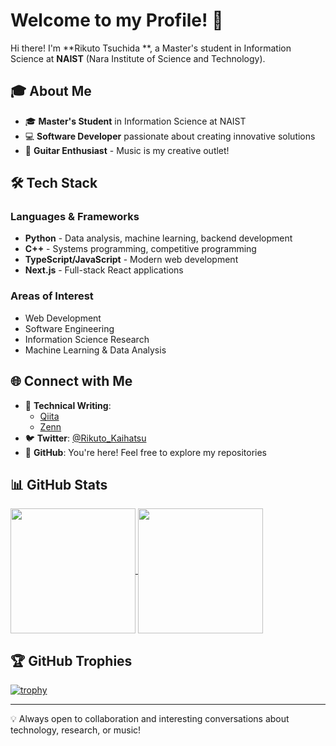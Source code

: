 # Welcome to my Profile! 👋

Hi there! I'm **Rikuto Tsuchida **, a Master's student in Information Science at **NAIST** (Nara Institute of Science and Technology).

## 🎓 About Me

- 🎓 **Master's Student** in Information Science at NAIST
- 💻 **Software Developer** passionate about creating innovative solutions
- 🎸 **Guitar Enthusiast** - Music is my creative outlet!

## 🛠️ Tech Stack

### Languages & Frameworks
- **Python** - Data analysis, machine learning, backend development
- **C++** - Systems programming, competitive programming
- **TypeScript/JavaScript** - Modern web development
- **Next.js** - Full-stack React applications

### Areas of Interest
- Web Development
- Software Engineering
- Information Science Research
- Machine Learning & Data Analysis

## 🌐 Connect with Me

- 📝 **Technical Writing**: 
  - [Qiita](https://qiita.com/araarara)
  - [Zenn](https://zenn.dev/chidadada)
- 🐦 **Twitter**: [@Rikuto_Kaihatsu](https://x.com/Rikuto_Kaihatsu)
- 💼 **GitHub**: You're here! Feel free to explore my repositories

## 📊 GitHub Stats

<a href="https://github.com/anuraghazra/github-readme-stats">
  <img height=200 align="center" src="https://github-readme-stats.vercel.app/api?username=tsuchidarikuto&show_icons=true&theme=default" />
</a>
<a href="https://github.com/anuraghazra/convoychat">
  <img height=200 align="center" src="https://github-readme-stats.vercel.app/api/top-langs?username=tsuchidarikuto&layout=compact&langs_count=8&card_width=320" />
</a>

## 🏆 GitHub Trophies

[![trophy](https://github-profile-trophy.vercel.app/?username=tsuchidarikuto&theme=flat&no-frame=true&margin-w=4)](https://github.com/ryo-ma/github-profile-trophy)

---

💡 Always open to collaboration and interesting conversations about technology, research, or music!
